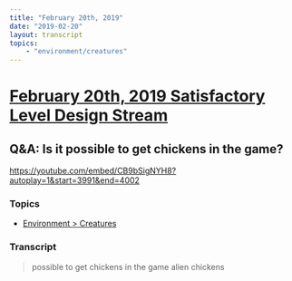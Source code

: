 ```yaml
---
title: "February 20th, 2019"
date: "2019-02-20"
layout: transcript
topics: 
    - "environment/creatures"
---
```

# [February 20th, 2019 Satisfactory Level Design Stream](../2019-02-20.md)
## Q&A: Is it possible to get chickens in the game?
https://youtube.com/embed/CB9bSigNYH8?autoplay=1&start=3991&end=4002
### Topics
* [Environment > Creatures](../topics/environment/creatures.md)

### Transcript

> possible to get chickens in the game
> alien chickens

